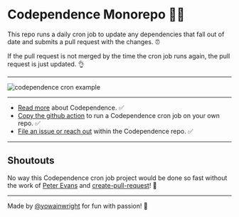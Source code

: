 # Codependence Monorepo 🤼‍♀️

This repo runs a daily cron job to update any dependencies that fall out of date and submits a pull request with the changes. ⏰

If the pull request is not merged by the time the cron job runs again, the pull request is just updated. 👌

---

![codependence cron example](https://user-images.githubusercontent.com/1074042/175185864-ff794c10-6a54-453b-921e-5837f8ac1389.png)

---

- [Read more](https://github.com/yowainwright/codependence) about Codependence. ✅
- [Copy the github action](https://github.com/yowainwright/codependence-monorepo/blob/master/.github/workflows/update.yml) to run a Codependence cron job on your own repo. ✅
- [File an issue or reach out](https://github.com/yowainwright/codependence/issues) within the Codependence repo. ✅

---

## Shoutouts

No way this Codependence cron job project would be done so fast without the work of [Peter Evans](https://github.com/peter-evans) and [create-pull-request](https://github.com/peter-evans/create-pull-request)! 🙏

---

Made by [@yowainwright](https://github.com/yowainwright) for fun with passion! 🐝
